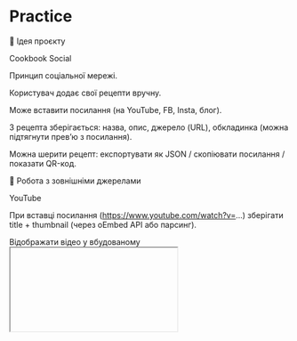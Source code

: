 # Practice
📖 Ідея проєкту

Cookbook Social

Принцип соціальної мережі.

Користувач додає свої рецепти вручну.

Може вставити посилання (на YouTube, FB, Insta, блог).

З рецепта зберігається: назва, опис, джерело (URL), обкладинка (можна підтягнути прев’ю з посилання).

Можна шерити рецепт: експортувати як JSON / скопіювати посилання / показати QR-код.

🔗 Робота з зовнішніми джерелами

YouTube

При вставці посилання (https://www.youtube.com/watch?v=...) зберігати title + thumbnail (через oEmbed API або парсинг).

Відображати відео у вбудованому <iframe>.

Instagram / Facebook

Те ж саме через oEmbed (Instagram Graph API дає можливість отримати прев’ю поста).

Зберігається: фото/відео + підпис.

Звичайні сайти з рецептами

Зберігати просто URL + назву, яку вводить користувач.

Парсити meta-дані сайту: og:title, og:image...




🧩 Модель даних (оновлена)
Рецепт:
- id
- title
- type: "local" | "external"
- description
- ingredients (опц.)
- steps (опц.)
- sourceUrl (опц.)
- previewImage (опц.)
- embedCode (опц., наприклад iframe для YouTube/Instagram)
- isFavorite
- createdAt / updatedAt




🔁 Юзерські сценарії

Я можу додати рецепт вручну.

Я можу додати посилання на YouTube/Instagram/Facebook/сайт, і рецепт підтягне прев’ю.

Я можу переглянути сторонній рецепт без переходу (вбудований перегляд).

Я можу поділитись рецептом: скопіювати посилання на свій запис або згенерувати QR-код.

Я можу зберегти обране і швидко повернутися.





🗂️ Архітектура
/js/
  app.js
  router.js
  store.js
  utils/
    embedParser.js   <-- розпізнає YouTube/Instagram/Facebook URL
    metaFetcher.js   <-- тягне title/image через fetch (CORS!)
  ui/
    recipeCard.js
    recipeDetail.js
    recipeForm.js
    validation.js




⚠️ Важливе

oEmbed API (YouTube, Insta, FB) часто вимагають ключі доступу (особливо Instagram/Facebook). Тобі або доведеться робити простий MVP (лише вставка iframe), або підняти свій бекенд-проксі, щоб діставати мета-дані.

Якщо робимо чистий front-end (без бекенду) — можна обмежитися YouTube (легко вбудовується) + будь-які посилання (з простим відображенням картинки і кнопки «Відкрити»).






🔁 Етапи
Етап 1 — Базова книга рецептів (offline)

SPA з розділами: #/home, #/recipes, #/add, #/favorites.

Рецепти зберігаються у localStorage.

Додавання/редагування/видалення власних рецептів.

Пошук, фільтри, обране.

➡️ Це база, на якій все працює навіть без інтернету.

Етап 2 — Рецепти з YouTube

У формі додавання додаємо поле “Посилання”.

Якщо воно YouTube → автоматично створюється картка з назвою відео + прев’ю.

У деталях відображається <iframe> для відтворення.

Етап 3 — Зовнішні сайти

Якщо користувач вставив посилання (наприклад, на блог із рецептом) → зберігається URL.

Використовуємо fetch + парсинг meta og:title / og:image (де можливо).

Якщо CORS не дає — просто зберігаємо URL + назву, яку ввів користувач.

Картка виглядає як «Лінк-рецепт»: картинка + кнопка «Відкрити сайт».

Етап 4 — Instagram/Facebook (опціонально)

Тут складніше: потрібен oEmbed API.

Для MVP можна зробити простіше:

Якщо вставили посилання на пост Instagram/Facebook → зберегти його як URL.

Відображати кнопку «Переглянути в Instagram/Facebook».

Якщо захочеш більш просунуто — піднімемо бекенд-проксі для oEmbed.

Етап 5 — Шеринг рецептів

На кожному рецепті: кнопка «Поділитись».

Варіанти реалізації:

Копіювати JSON у буфер.

Створювати data:-URL або QR-код для швидкого поширення.

(Просунуто) — синхронізація з Firebase/базою, щоб ділитись справжніми лінками.



🗂️ Пріоритети

MVP (база + localStorage).

YouTube (легко і ефектно).

Лінки на сайти (якщо хочеш універсальність).

Instagram/Facebook (якщо захочеш копнути глибше).

Шеринг (для завершеності).




Ітерація 1
1) Cтворити каркас проєкту

Структура файлів: index.html, папки styles/, js/, js/ui/.

У index.html: контейнер для SPA (<div id="app"></div>), шапка з навігацією (посилання на #/home, #/recipes, #/add, #/favorites).

Підключити styles/base.css, styles/layout.css, styles/components.css (файли можуть бути порожні на старті).

Підключити скрипти: js/app.js (точка входу), js/router.js, js/store.js, та файли з js/ui/.

Критерії приймання: При відкритті сторінки є шапка й порожній контейнер #app.

2) Налаштувати мінімальний хеш‑роутинг

Описати цільові маршрути: /home, /recipes, /add, /favorites (усі з # префіксом у посиланнях).

Додати слухач зміни хеша (hashchange) і початкового завантаження.

Для кожного маршруту — викликати відповідну функцію рендеру секції: renderHome, renderRecipes, renderAdd, renderFavorites (поки що відображають заголовок розділу й порожній вміст).

Критерії приймання: Перемикач між вкладками працює без перезавантаження, URL змінюється на #/....

3) Специфікація стану даних (описово)

Створити опис моделі «рецепт» (поля: id, title, category, time, servings, ingredients[], steps[], notes, isFavorite, createdAt, updatedAt, type, sourceUrl, previewImage, embedCode).

Визначити формат filters (search, category, sort) і початкові значення.

Визначити ключі localStorage: cookbook_recipes, cookbook_settings.

Критерії приймання: Є документований опис (коментарі або README-секція в коді/нотатках), який буде джерелом істини.

4) Підготовити сховище (localStorage) — інтерфейси без реалізації

Спланувати назви публічних функцій сховища: loadRecipes(), saveRecipes(list), addRecipe(r), updateRecipe(id, patch), deleteRecipe(id), toggleFavorite(id), loadSettings(), saveSettings(s).

Прописати в store.js сигнатури функцій і короткі коментарі, що вони роблять (без коду логіки).

Визначити поведінку при першому запуску (відсутні дані → повернути порожній масив).

Критерії приймання: Функції задекларовані, але поки повертають «заглушки». Нічого не ламається.

5) Створити UI‑компоненти (каркаси)

renderHome(container) — показує вітання та короткий опис проєкту.

renderRecipes(container, {search, category}) — заголовок «Усі рецепти», панель пошуку/фільтрів (поки без логіки), місце під список карток.

renderAdd(container) — форма додавання (поля без валідації й обробки).

renderFavorites(container) — заголовок «Обрані», місце під список карток.

renderRecipeCard(data) — повертає опис картки (структуру), без обробників.

Критерії приймання: На кожному маршруті відображається базовий макет секції.

6) Додати стартові стилі

base.css: шрифти, кольори, reset, змінні CSS (primary, bg, text).

layout.css: макет шапки, контейнера, грід для карток.

components.css: стилі картки рецепта, кнопок, полів форми.

Критерії приймання: Інтерфейс візуально акуратний, читабельний на мобільному і десктопі (мінімальна адаптивність).

7) Ручні тести для ітерації 1

Натискання на кожне посилання меню змінює маршрут і контент у #app.

Перезавантаження сторінки з активним роутом (наприклад, #/recipes) знову показує правильну секцію.

Консоль чиста — без помилок.

8) Definition of Done (DoD) для ітерації 1

Каркас SPA створений, роутинг працює, секції рендеряться.

Стилі підключені, базовий UI узгоджений.

Описані моделі даних і інтерфейси сховища.

Підготовлено місця для пошуку/фільтрів/карток/форми.

📌 Наступний крок (підготовка до Ітерації 2)

Зібрати 2–3 приклади рецептів (текстом у нотатках), які додамо як seed‑дані.

Визначити перелік категорій (5–8 штук) для селектора у формі.

Продумати мінімальну валідацію форми: обов’язкові поля (назва, категорія), коректний час (ціле число), кількість порцій (>0).



Ітерація 2 — Дані, localStorage, seed (без коду)
🎯 Мета

Зробити працююче сховище рецептів у браузері з персистентністю через localStorage. На першому запуску — ініціалізувати тестовими (seed) даними. Створити публічні інтерфейси сховища, щоб наступні ітерації працювали лише через них.

📦 Ключі сховища

cookbook_recipes → масив рецептів.

cookbook_settings → об’єкт налаштувань (фільтри, сортування тощо).

(опц.) cookbook_meta → версія схеми/міграції.

Умова: Якщо ключ відсутній або дані некоректні — повертати безпечні значення за замовчуванням (порожній масив/об’єкт) і не падати.

🧱 Модель «Рецепт» (описово)

Поля (без реалізації типів):

id (рядок, унікальний)

title (рядок, обов’язково)

category (рядок, обов’язково; фіксований список категорій)

time (ціле число хвилин, ≥ 0)

servings (ціле число, ≥ 1)

ingredients (масив елементів; кожен елемент: назва, кількість, одиниця — опційно)

steps (масив рядків, хоча б один — опційно в MVP)

notes (рядок, опц.)

isFavorite (булеве, за замовчуванням false)

type ("local" | "external")

sourceUrl (рядок, опц.)

previewImage (рядок‑URL, опц.)

embedCode (рядок, опц.)

createdAt, updatedAt (ISO‑рядки дат)

Примітки:

Порожні або зайві поля не зберігати.

updatedAt змінюється при кожній зміні рецепта.

🧰 Публічні інтерфейси store (без коду)

Оголоси функції (сигнатури/поведінка), щоб увесь інший код не чіпав localStorage напряму:

Робота з рецептами

loadRecipes() → повертає масив рецептів із localStorage або порожній масив.

saveRecipes(list) → зберігає весь масив рецептів атомарно.

getRecipeById(id) → повертає рецепт або null.

addRecipe(recipe) → додає новий рецепт; генерує id, виставляє createdAt/updatedAt.

updateRecipe(id, patch) → оновлює знайдений рецепт полями з patch, виставляє новий updatedAt.

deleteRecipe(id) → видаляє рецепт за id.

toggleFavorite(id) → інвертує isFavorite і зберігає.

Налаштування

loadSettings() → повертає об’єкт налаштувань або дефолт.

saveSettings(settings) → зберігає налаштування.

Додатково (опц.)

hydrate() → лінива ініціалізація: якщо сховище порожнє, підкинути seed‑дані.

clearAll() → очистити усе (для дев‑режиму/тестів).

Технічні вимоги до реалізації (опис):

Всі операції — через один модуль store, з try/catch при читанні/парсі JSON.

При помилці читання/парсу — лог без падіння, повернути дефолтне значення.

Записати тільки валідні дані (див. валідацію нижче).

✅ Валідація (опис правил і помилок)

Перевір перед збереженням/оновленням:

title: не порожній рядок; довжина ≤ 120.

category: входить у список дозволених.

time: ціле число ≥ 0 (допускається 0 для «без готування»).

servings: ціле число ≥ 1.

ingredients: якщо є — кожен елемент має непорожню назву; кількість ≥ 0 (може бути дробовою — залежно від формату), одиниця — коротка.

steps: якщо є — хоча б 1 непорожній крок.

Повідомлення (описово):

«Назва рецепта обов’язкова»

«Оберіть категорію зі списку»

«Час має бути цілим числом ≥ 0»

«Порції мають бути цілим числом ≥ 1»

«Інгредієнт має містити назву»

(Тексти помилок узгодь у UI; тут — як орієнтир.)

🌱 Seed‑дані (що підготувати вручну)

Підготуй 3–5 реалістичних рецептів у нотатках (без коду):

Кожен: title, category, time, servings, 4–10 інгредієнтів, 3–8 кроків, опціонально notes.

Один рецепт типу external із sourceUrl (YouTube або сайт) + короткий description.

Один десерт, один основна страва, один швидкий перекус (різні категорії).

Правило ініціалізації:

При першому запуску, якщо cookbook_recipes відсутній або порожній, hydrate() додає ці рецепти. Потім ніколи не перезаписує реальні дані користувача.

🔧 Категорії (список для селектора)

Орієнтовний фіксований список (налаштуй під себе):

«Сніданок», «Супи», «Салати», «М’ясо», «Птиця», «Риба», «Гарніри», «Паста», «Десерти», «Напої».

Вимоги:

Тримай список у константі конфігурації (не в UI), щоб легко перевіряти category під час валідації.

🧪 Ручні тести для Ітерації 2

Порожнє сховище → після перезавантаження з’являються seed‑рецепти.

Додати новий рецепт → зникає після перезавантаження? (має залишитись).

Редагування змінює updatedAt.

Видалення прибирає рецепт зі списку і зберігається після перезавантаження.

Перемикач обраного змінює isFavorite і персистує.

Зламані дані в localStorage (штучно): застосунок не падає; повертає дефолт і логгрує помилку.

Валідація блокує збереження неправильних даних і показує повідомлення.

📦 Результати Ітерації (Definition of Done)

Є модуль store з публічними методами, що інкапсулюють увесь доступ до localStorage.

Реалізована ініціалізація seed‑даних на першому запуску.

Валідація описана і застосовується перед записом.

Типові помилки обробляються, застосунок не падає при некоректних даних.

Інтерфейси готові для підключення до UI у наступній ітерації.



Ітерація 3

UI-функціонал

відображення списку рецептів;

фільтрація (наприклад, за категоріями: Сніданок, Салати...);

пошук по назві рецепта;

Робота з улюбленими (Favorites)

позначення рецепта як улюблений (isFavorite);

окрема вкладка/фільтр "Улюблені".

Керування рецептами

кнопка редагування;

кнопка видалення;

підтвердження перед видаленням.



Крок 1. Місця для UI в HTML

Завдання: Додай у index.html (або у твій root-шаблон) такі “якорі”:

контейнер для панелі керування: #controls

поле пошуку (by title) з id="search"

селект категорій id="category"

перемикач “лише улюблені” (checkbox) id="onlyFav"

список карток рецептів id="recipes"

лічильник результатів id="counter"

Критерії готовності:

усі елементи є в DOM, їх можна знайти getElementById.

верстка не ламає існуючі стилі.

Крок 2. Рендер списку рецептів

Завдання: Зроби функцію рендеру, яка:

приймає масив рецептів (із твого store.js).

відображає картки (назва, категорія, час, порції, “зірочка” для улюбленого, кнопки: “Редагувати”, “Видалити”).

підтримує стан “порожньо” (коли масив пустий).

Критерії готовності:

при першому завантаженні бачиш картки з demoRecipes.

якщо очистити LS — бачиш повідомлення “нема рецептів”.

лічильник показує кількість видимих елементів.

Підказки (без коду):

тримай один “джерельний” масив у змінній allRecipes.

рендер працює завжди від відфільтрованого масиву, але не мутує allRecipes.

Крок 3. Пошук за назвою

Завдання: Реалізуй фільтрацію по введенню у #search:

тригери: input (кожна зміна).

пошук нечутливий до регістру.

пошук застосовується разом з іншими фільтрами.

Критерії готовності (перевір себе):

порожній пошук → показує всі (з урахуванням інших фільтрів).

рядок, що не збігається ні з чим → “0 результатів”.

Крок 4. Фільтр за категорією

Завдання: Наповни #category унікальними категоріями на основі allRecipes + опція “Усі”.

зміна селекту перерендерює список.

поєднується з пошуком та “улюбленими”.

Критерії готовності:

вибір “Салати” показує лише салати (з урахуванням пошуку та улюблених).

перемикання між категоріями миттєве, без перезавантаження сторінки.

Крок 5. Перемикач “Лише улюблені”

Завдання: Checkbox #onlyFav фільтрує видимі картки, залишаючи лише isFavorite === true.

Критерії готовності:

у вимкненому стані показує “усі” (з пошуком і категорією).

у ввімкненому — лише позначені зірочкою.

лічильник завжди коректний.

Крок 6. Клік по “зірочці” (toggle favorite)

Завдання: Делегування подій на контейнер списку:

натискання на зірочку змінює isFavorite рецепта.

зміна зберігається в LocalStorage (через твої методи store.js).

UI оновлюється без повного перезавантаження сторінки.

якщо активний фільтр “Лише улюблені”, після зняття зірочки картка зникає.

Критерії готовності:

перезайшов на сторінку — зірочки збережені.

швидкі кліки не ламають стан.

Крок 7. Видалення рецепта (з підтвердженням)

Завдання: Кнопка “Видалити”:

підтвердження (просте confirm достатньо на цьому етапі).

видаляє зі стора, оновлює LS, ререндерить список.

якщо після видалення список пустий — показується стан “порожньо”.

Критерії готовності:

видалений рецепт зникає і не повертається після перезавантаження.

лічильник коректний.

Крок 8. Редагування (мінімальне)

Завдання: Кнопка “Редагувати”:

поки що достатньо модального/панелі або простого блоку під списком.

при відкритті підставляє поточні дані рецепта у форму.

збереження — оновлює запис у сторі (і updatedAt), перерендерює список.

Критерії готовності:

зміни видно одразу та після перезавантаження.

валідація “мінімум”: title обов’язковий.

Крок 9. Порядок застосування фільтрів

Завдання: Визначи єдиний пайплайн:

беремо allRecipes

застосовуємо пошук

застосовуємо категорію

застосовуємо “лише улюблені”

рендеримо

Критерії готовності:

незалежно від послідовності дій користувача результат завжди однаковий.

Крок 10. Стани та UX

Завдання: Обов’язково покрий:

Empty state (немає рецептів або 0 збігів).

Long text: назви, інгредієнти не “ламають” картку (обрізка/переноси).

A11y: кнопки мають aria-label (наприклад, “Позначити як улюблене”).



Ітерація 4 — Повний CRUD через спільну форму + UX/валідація
Task 1 — Уніфікована форма “RecipeForm” (Add/Edit)

Витягнути інлайн-форму редагування у спільний компонент форми, який працює в двох режимах: create (для #/add) і edit (для #/edit/:id або інлайн).

Поля форми відповідно до схеми:
title, category, time (min), servings, ingredients[] (name/qty/unit), steps[] (список рядків).
Кнопки: Save, Cancel; можливість додавати/видаляти рядки інгредієнтів і кроків.

Приймання початкових значень (для edit) і емісія об’єкта даних (для create/update).

Готово, коли: одна й та сама форма використовується і для додавання, і для редагування; верстка доступна з клавіатури; немає дублю коду.

Task 2 — Валідація даних (без спойлерів)

Мінімальні правила:
title ≥ 2 символи; category непорожня; time > 0; servings > 0; принаймні 1 інгредієнт з валідним name; принаймні 1 крок.

Підсвічування помилок біля полів, aria-атрибути для оголошення помилок скрінрідерам.

Нормалізація введення: трим пробіли, category до єдиного формату, кількості → числа.

Готово, коли: кнопка Save не зберігає невалідні дані; користувач бачить зрозумілі підказки.

Task 3 — Сторінка #/add

Рендер спільної форми у режимі create.

On Save → виклик addRecipe(data); після успіху показати success-toast/повідомлення та повернути на #/recipes (або залишитись і очистити форму — на вибір, головне консистентно).

Готово, коли: новий рецепт додається у LS, миттєво видно у списку, лічильник оновлюється.

Task 4 — Розширене редагування (ingredients/steps)

Поточна інлайн-форма редагує лише title/time/category. Розширити до повного набору полів через спільну форму у режимі edit (або замість інлайн робити навігацію на #/edit/:id — як вирішиш, але форма має бути однакова).

On Save → updateRecipe(id, patch); оновлювати updatedAt.

Готово, коли: можна редагувати інгредієнти й кроки, зміни персистять і відображаються без перезавантаження.

Task 5 — Сторінка #/favorites

Показувати тільки рецепти з isFavorite=true.

Повторно використати існуючий рендер карток і дії (fav/edit/delete).

Порожній стан (“No favorites yet”).

Готово, коли: сторінка працює автономно, дії синхронізовані з головним списком.

Task 6 — Скидання

Додати Reset для пошуку/фільтрів.



Готово, коли: користувач може швидко скинути умови

Task 7 — UX/Доступність/Стани

Кнопки мають aria-pressed/aria-busy за потреби; у формі — autofocus на title, видимий focus-outline.

Зрештою мати легкий toast/inline повідомлень для: Added / Updated / Deleted / Error.

Модальне підтвердження видалення з фокус-трапом і Esc для закриття.

Готово, коли: усі критичні дії дають зрозумілий фідбек; навігація клавіатурою зручна.

Task 8 — Усунення техборгів і стабільність

Одна делегація кліків у контейнері рецептів (зараз три окремі слухачі — об’єднати).

При натисканні Edit не використовувати початковий знімок allRecipes; завжди читати актуальні дані через loadRecipes() чи getRecipeById.

Єдине місце форматування/локалізації категорій.

Пройтися демо-даними: виправити друкарські помилки (“Eggs”, “Sunflower oil”, одиниці виміру тощо) для консистентності.

Готово, коли: немає розсинхронів між пам’яттю і UI, слухачі подій не дублюються, демо-дані чисті.

Task 9 — Перевірочний чек-лист (мануал)

Додати валідний рецепт → з’явився у #/recipes, відображається коректно.

Спроба зберегти порожню форму → збереження блокується, помилки видно.

Редагувати інгредієнти/кроки → зміни збережені, updatedAt оновлено.

Позначити/зняти “в обрані” → видно одразу і на #/favorites.

Видалити рецепт → картка зникла, лічильник/порожній стан — ок.

Фільтри працюють; Reset повертає дефолт.

Перезавантажити сторінку → всі попередні дії персистять (включно з фаворитами й сортуванням).

Stretch (за бажанням)

Імпорт/експорт рецептів у/з JSON (бек-ап).

Drag&drop перестановка кроків/інгредієнтів.

Легка i18n (uk/en) для підписів форми.


Ітерація 5

Ми відмовляємось від сторінки Home, замість неї зʼявляється сторінка Profile, де користувач може налаштувати свій профіль і базові параметри роботи застосунку.

Що робимо

Модуль налаштувань

Зберігаємо усі персональні параметри в localStorage.

Маємо дефолтні значення (імʼя, мова, тема, категорія за замовчуванням, кількість порцій, одиниці вимірювання, чи показувати підказки-тости).

При завантаженні застосунку налаштування підтягуються автоматично.

Сторінка Profile

У формі користувач бачить свої налаштування й може їх змінювати.

Поля: відображуване імʼя, мова, тема (світла/темна/системна), категорія за замовчуванням, кількість порцій за замовчуванням, одиниці вимірювання, чи показувати тости.

Є кнопки Save (зберегти й повернути до списку рецептів) та Cancel (повернути без змін).

Оновлення роутингу та навігації

Прибираємо посилання на Home.

У меню/шапці тепер: Recipes, Add, Favorites, Profile.

Усі редиректи, які вели на Home, треба змінити — або на Recipes, або на Profile.

Використання налаштувань у формі додавання рецепта

Коли користувач відкриває Add, у форму одразу підставляються дефолтні категорія і кількість порцій із налаштувань.

Таким чином, йому не треба щоразу вручну їх виставляти.

Тема і мова (мінімально)

Тема: при збереженні в профілі можна одразу перемикати світлу/темну/системну.

Мова: поки просто зберігається, без повної підтримки перекладів (це підготовка на майбутнє).

Що перевірити

Чи відкривається сторінка Profile, і чи підтягує вона актуальні значення з localStorage.

Чи після натискання Save зміни зберігаються і застосовуються.

Чи Cancel повертає назад без змін.

Чи Add-форма бере дефолтні значення з налаштувань.

Чи в меню більше немає Home.

Що залишаємо на наступні ітерації

Сортування і фільтри (відкладено).

Повна багатомовність (i18n).

Конвертація одиниць (метричні/імперські).

Модальні вікна з підтвердженням і фокус-трапом.

Імпорт/експорт рецептів.